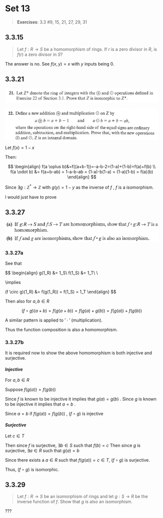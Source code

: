 # Set 13
> **Exercises**: 3.3 #9, 15, 21, 27, 29, 31

## 3.3.15

> Let $f:R\to S$ be a homomorphism of rings. If $r$ is a zero divisor in $R$, is $f(r)$ a zero divisor in $S$?

<!--

Let $r\in R$ be a zero divisor.

Then $\exists r^{\prime} \in R: r\cdot r^{\prime}=0$

Then, 

$$f(r)f(r^{\prime}) = f(rr^{\prime}) \stackrel{*}{=} f(0_R)=0_S$$

\* - $f$ is a homomorphism implying $f(0_R)=0_S$

$f(r)$ is a zero divisor in $S$ .

-->

The answer is no. See $f(x, y)=x$ with $y$ inputs being 0.

## 3.3.21

![3.3.21](../Problems/3.3.21.png)

![3.1.22](../Problems/3.1.22.png)

Let $f(x)=1-x$

Then:

$$
\begin{align}
f(a \oplus b)&=f((a+b-1))=-a-b-2=(1-a)+(1-b)=f(a)+f(b) \\
f(a \odot b) &= f(a+b-ab) = 1-a-b-ab = (1-a)-b(1-a) = (1-a)(1-b) = f(a)(b)
\end{align}
$$

Since $\exists g: \mathbb{Z}^* \to \mathbb{Z}$ with $g(y)=1-y$ as the inverse of $f$ , $f$ is a isomorphism.

I would just have to prove

## 3.3.27

![3.3.27](../Problems/3.3.27.png)

### 3.3.27a

See that

$$
\begin{align}
g(1_R) &= 1_S\\
f(1_S) &= 1_T\\ \\

\implies 

(f \circ g)(1_R) &= f(g(1_R)) = f(1_S) = 1_T
\end{align}
$$

Then also for $a, b \in R$

$$
(f \circ g)(a+b) = f(g(a+b)) = f(g(a)+g(b)) = f(g(a)) + f(g(b))
$$

A similar pattern is applied to $'\cdot'$ (multiplication).

Thus the function composition is also a homomorphism.

### 3.3.27b

It is required now to show the above homomorphism is both injective and surjective.

#### *Injective*

For $a, b \in R$

Suppose $f(g(a)) = f(g(b))$

Since $f$ is known to be injective it implies that $g(a)=g(b)$ .
Since $g$ is known to be injective it implies that $a=b$ .

Since $a=b$ if $f(g(a)) = f(g(b))$ , $(f\circ g)$ is injective

#### *Surjective*

Let $c \in T$

Then since $f$ is surjective, $\exists b \in S$ such that $f(b)=c$
Then since $g$ is surjective, $\exists a \in R$ such that $g(a)=b$

Since there exists a $a \in R$ such that $f(g(a))=c\in T$, $(f \circ g)$ is surjective.

Thus, $(f \circ g)$ is isomorphic. 

## 3.3.29

> Let $f:R \to S$ be an isomorphism of rings and let $g:S \to R$ be the inverse function of $f$. Show that $g$ is also an isomorphism.

???

